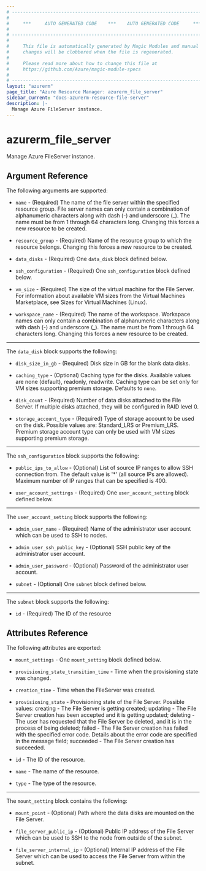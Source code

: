 ```yaml
---
# ----------------------------------------------------------------------------
#
#     ***     AUTO GENERATED CODE    ***    AUTO GENERATED CODE     ***
#
# ----------------------------------------------------------------------------
#
#     This file is automatically generated by Magic Modules and manual
#     changes will be clobbered when the file is regenerated.
#
#     Please read more about how to change this file at
#     https://github.com/Azure/magic-module-specs
#
# ----------------------------------------------------------------------------
layout: "azurerm"
page_title: "Azure Resource Manager: azurerm_file_server"
sidebar_current: "docs-azurerm-resource-file-server"
description: |-
  Manage Azure FileServer instance.
---
```


# azurerm_file_server

Manage Azure FileServer instance.


## Argument Reference

The following arguments are supported:

* `name` - (Required) The name of the file server within the specified resource group. File server names can only contain a combination of alphanumeric characters along with dash (-) and underscore (_). The name must be from 1 through 64 characters long. Changing this forces a new resource to be created.

* `resource_group` - (Required) Name of the resource group to which the resource belongs. Changing this forces a new resource to be created.

* `data_disks` - (Required) One `data_disk` block defined below.

* `ssh_configuration` - (Required) One `ssh_configuration` block defined below.

* `vm_size` - (Required) The size of the virtual machine for the File Server. For information about available VM sizes from the Virtual Machines Marketplace, see Sizes for Virtual Machines (Linux).

* `workspace_name` - (Required) The name of the workspace. Workspace names can only contain a combination of alphanumeric characters along with dash (-) and underscore (_). The name must be from 1 through 64 characters long. Changing this forces a new resource to be created.

---

The `data_disk` block supports the following:

* `disk_size_in_gb` - (Required) Disk size in GB for the blank data disks.

* `caching_type` - (Optional) Caching type for the disks. Available values are none (default), readonly, readwrite. Caching type can be set only for VM sizes supporting premium storage. Defaults to `none`.

* `disk_count` - (Required) Number of data disks attached to the File Server. If multiple disks attached, they will be configured in RAID level 0.

* `storage_account_type` - (Required) Type of storage account to be used on the disk. Possible values are: Standard_LRS or Premium_LRS. Premium storage account type can only be used with VM sizes supporting premium storage.

---

The `ssh_configuration` block supports the following:

* `public_ips_to_allow` - (Optional) List of source IP ranges to allow SSH connection from. The default value is '*' (all source IPs are allowed). Maximum number of IP ranges that can be specified is 400.

* `user_account_settings` - (Required) One `user_account_setting` block defined below.


---

The `user_account_setting` block supports the following:

* `admin_user_name` - (Required) Name of the administrator user account which can be used to SSH to nodes.

* `admin_user_ssh_public_key` - (Optional) SSH public key of the administrator user account.

* `admin_user_password` - (Optional) Password of the administrator user account.

* `subnet` - (Optional) One `subnet` block defined below.

---

The `subnet` block supports the following:

* `id` - (Required) The ID of the resource

## Attributes Reference

The following attributes are exported:

* `mount_settings` - One `mount_setting` block defined below.

* `provisioning_state_transition_time` - Time when the provisioning state was changed.

* `creation_time` - Time when the FileServer was created.

* `provisioning_state` - Provisioning state of the File Server. Possible values: creating - The File Server is getting created; updating - The File Server creation has been accepted and it is getting updated; deleting - The user has requested that the File Server be deleted, and it is in the process of being deleted; failed - The File Server creation has failed with the specified error code. Details about the error code are specified in the message field; succeeded - The File Server creation has succeeded.

* `id` - The ID of the resource.

* `name` - The name of the resource.

* `type` - The type of the resource.


---

The `mount_setting` block contains the following:

* `mount_point` - (Optional) Path where the data disks are mounted on the File Server.

* `file_server_public_ip` - (Optional) Public IP address of the File Server which can be used to SSH to the node from outside of the subnet.

* `file_server_internal_ip` - (Optional) Internal IP address of the File Server which can be used to access the File Server from within the subnet.
